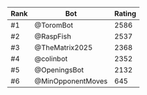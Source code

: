 Rank|Bot|Rating
---|---|---
#1|@ToromBot|2586
#2|@RaspFish|2537
#3|@TheMatrix2025|2368
#4|@colinbot|2352
#5|@OpeningsBot|2132
#6|@MinOpponentMoves|645
